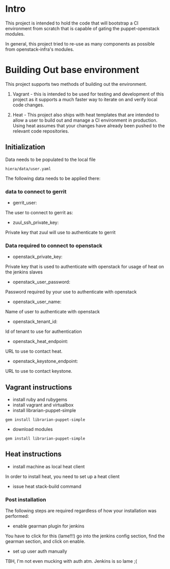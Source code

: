 # Intro

This project is intended to hold the code that will bootstrap
a CI environment from scratch that is capable of gating
the puppet-openstack modules.

In general, this project tried to re-use as many components
as possible from openstack-infra's modules.

# Building Out base environment

This project supports two methods of building out the environment.

1. Vagrant - this is intended to be used for testing and development
of this project as it supports a much faster way to iterate on
and verify local code changes.

2. Heat - This project also ships with heat templates that are intended
to allow a user to build out and manage a CI environment in production.
Using heat assumes that your changes have already been pushed to the
relevant code repositories.

## Initialization

Data needs to be populated to the local file

````
hiera/data/user.yaml
````

The following data needs to be applied there:

### data to connect to gerrit

* gerrit\_user:

The user to connect to gerrit as:

* zuul\_ssh\_private\_key:

Private key that zuul will use to authenticate to gerrit

### Data required to connect to openstack

* openstack\_private\_key:

Private key that is used to authenticate with openstack for
usage of heat on the jenkins slaves

* openstack\_user\_password:

Password required by your use to authenticate with openstack

* openstack\_user\_name:

Name of user to authenticate with openstack

* openstack\_tenant\_id:

Id of tenant to use for authentication

* openstack\_heat\_endpoint:

URL to use to contact heat.

* openstack\_keystone\_endpoint:

URL to use to contact keystone.

## Vagrant instructions

* install ruby and rubygems
* install vagrant and virtualbox
* install librarian-puppet-simple

````
gem install librarian-puppet-simple
````

* download modules

````
gem install librarian-puppet-simple
````

## Heat instructions

* install machine as local heat client

In order to install heat, you need to set up a heat client

* issue heat stack-build command

### Post installation

The following steps are required regardless of how your installation was performed:

* enable gearman plugin for jenkins

You have to click for this (lame!!!)
go into the jenkins config section, find the gearman section, and click on enable.

* set up user auth manually

TBH, I'm not even mucking with auth atm. Jenkins is so lame ;(

